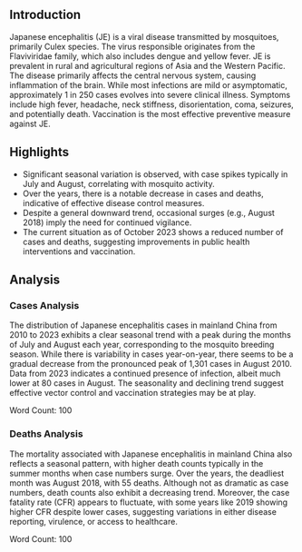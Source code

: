 
## Introduction

Japanese encephalitis (JE) is a viral disease transmitted by mosquitoes, primarily Culex species. The virus responsible originates from the Flaviviridae family, which also includes dengue and yellow fever. JE is prevalent in rural and agricultural regions of Asia and the Western Pacific. The disease primarily affects the central nervous system, causing inflammation of the brain. While most infections are mild or asymptomatic, approximately 1 in 250 cases evolves into severe clinical illness. Symptoms include high fever, headache, neck stiffness, disorientation, coma, seizures, and potentially death. Vaccination is the most effective preventive measure against JE.

## Highlights

- Significant seasonal variation is observed, with case spikes typically in July and August, correlating with mosquito activity. <br/>
- Over the years, there is a notable decrease in cases and deaths, indicative of effective disease control measures. <br/>
- Despite a general downward trend, occasional surges (e.g., August 2018) imply the need for continued vigilance. <br/>
- The current situation as of October 2023 shows a reduced number of cases and deaths, suggesting improvements in public health interventions and vaccination. <br/>

## Analysis

### Cases Analysis
The distribution of Japanese encephalitis cases in mainland China from 2010 to 2023 exhibits a clear seasonal trend with a peak during the months of July and August each year, corresponding to the mosquito breeding season. While there is variability in cases year-on-year, there seems to be a gradual decrease from the pronounced peak of 1,301 cases in August 2010. Data from 2023 indicates a continued presence of infection, albeit much lower at 80 cases in August. The seasonality and declining trend suggest effective vector control and vaccination strategies may be at play.

Word Count: 100

### Deaths Analysis
The mortality associated with Japanese encephalitis in mainland China also reflects a seasonal pattern, with higher death counts typically in the summer months when case numbers surge. Over the years, the deadliest month was August 2018, with 55 deaths. Although not as dramatic as case numbers, death counts also exhibit a decreasing trend. Moreover, the case fatality rate (CFR) appears to fluctuate, with some years like 2019 showing higher CFR despite lower cases, suggesting variations in either disease reporting, virulence, or access to healthcare.

Word Count: 100
